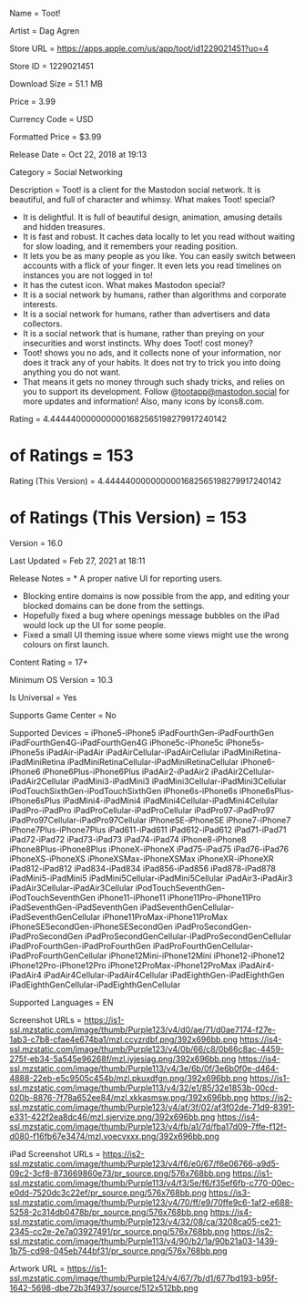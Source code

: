 Name = Toot!

Artist = Dag Agren

Store URL = https://apps.apple.com/us/app/toot/id1229021451?uo=4

Store ID = 1229021451

Download Size = 51.1 MB

Price = 3.99

Currency Code = USD

Formatted Price = $3.99

Release Date = Oct 22, 2018 at 19:13

Category = Social Networking

Description = Toot! is a client for the Mastodon social network. It is beautiful, and full of character and whimsy.
What makes Toot! special?
- It is delightful. It is full of beautiful design, animation, amusing details and hidden treasures.
- It is fast and robust. It caches data locally to let you read without waiting for slow loading, and it remembers your reading position.
- It lets you be as many people as you like. You can easily switch between accounts with a flick of your finger. It even lets you read timelines on instances you are not logged in to!
- It has the cutest icon.
What makes Mastodon special?
- It is a social network by humans, rather than algorithms and corporate interests.
- It is a social network for humans, rather than advertisers and data collectors.
- It is a social network that is humane, rather than preying on your insecurities and worst instincts.
Why does Toot! cost money?
- Toot! shows you no ads, and it collects none of your information, nor does it track any of your habits. It does not try to trick you into doing anything you do not want.
- That means it gets no money through such shady tricks, and relies on you to support its development.
Follow @tootapp@mastodon.social for more updates and information!
Also, many icons by icons8.com.

Rating = 4.4444400000000001682565198279917240142

# of Ratings = 153

Rating (This Version) = 4.4444400000000001682565198279917240142

# of Ratings (This Version) = 153

Version = 16.0

Last Updated = Feb 27, 2021 at 18:11

Release Notes = * A proper native UI for reporting users.
* Blocking entire domains is now possible from the app, and editing your blocked domains can be done from the settings.
* Hopefully fixed a bug where openings message bubbles on the iPad would lock up the UI for some people.
* Fixed a small UI theming issue where some views might use the wrong colours on first launch.

Content Rating = 17+

Minimum OS Version = 10.3

Is Universal = Yes

Supports Game Center = No

Supported Devices = iPhone5-iPhone5
iPadFourthGen-iPadFourthGen
iPadFourthGen4G-iPadFourthGen4G
iPhone5c-iPhone5c
iPhone5s-iPhone5s
iPadAir-iPadAir
iPadAirCellular-iPadAirCellular
iPadMiniRetina-iPadMiniRetina
iPadMiniRetinaCellular-iPadMiniRetinaCellular
iPhone6-iPhone6
iPhone6Plus-iPhone6Plus
iPadAir2-iPadAir2
iPadAir2Cellular-iPadAir2Cellular
iPadMini3-iPadMini3
iPadMini3Cellular-iPadMini3Cellular
iPodTouchSixthGen-iPodTouchSixthGen
iPhone6s-iPhone6s
iPhone6sPlus-iPhone6sPlus
iPadMini4-iPadMini4
iPadMini4Cellular-iPadMini4Cellular
iPadPro-iPadPro
iPadProCellular-iPadProCellular
iPadPro97-iPadPro97
iPadPro97Cellular-iPadPro97Cellular
iPhoneSE-iPhoneSE
iPhone7-iPhone7
iPhone7Plus-iPhone7Plus
iPad611-iPad611
iPad612-iPad612
iPad71-iPad71
iPad72-iPad72
iPad73-iPad73
iPad74-iPad74
iPhone8-iPhone8
iPhone8Plus-iPhone8Plus
iPhoneX-iPhoneX
iPad75-iPad75
iPad76-iPad76
iPhoneXS-iPhoneXS
iPhoneXSMax-iPhoneXSMax
iPhoneXR-iPhoneXR
iPad812-iPad812
iPad834-iPad834
iPad856-iPad856
iPad878-iPad878
iPadMini5-iPadMini5
iPadMini5Cellular-iPadMini5Cellular
iPadAir3-iPadAir3
iPadAir3Cellular-iPadAir3Cellular
iPodTouchSeventhGen-iPodTouchSeventhGen
iPhone11-iPhone11
iPhone11Pro-iPhone11Pro
iPadSeventhGen-iPadSeventhGen
iPadSeventhGenCellular-iPadSeventhGenCellular
iPhone11ProMax-iPhone11ProMax
iPhoneSESecondGen-iPhoneSESecondGen
iPadProSecondGen-iPadProSecondGen
iPadProSecondGenCellular-iPadProSecondGenCellular
iPadProFourthGen-iPadProFourthGen
iPadProFourthGenCellular-iPadProFourthGenCellular
iPhone12Mini-iPhone12Mini
iPhone12-iPhone12
iPhone12Pro-iPhone12Pro
iPhone12ProMax-iPhone12ProMax
iPadAir4-iPadAir4
iPadAir4Cellular-iPadAir4Cellular
iPadEighthGen-iPadEighthGen
iPadEighthGenCellular-iPadEighthGenCellular

Supported Languages = EN

Screenshot URLs = https://is1-ssl.mzstatic.com/image/thumb/Purple123/v4/d0/ae/71/d0ae7174-f27e-1ab3-c7b8-cfae4e674ba1/mzl.ccyzrdbf.png/392x696bb.png
https://is4-ssl.mzstatic.com/image/thumb/Purple123/v4/0b/66/c8/0b66c8ac-4459-275f-eb34-5a545e96268f/mzl.iyjesiag.png/392x696bb.png
https://is4-ssl.mzstatic.com/image/thumb/Purple113/v4/3e/6b/0f/3e6b0f0e-d464-4888-22eb-e5c9505c454b/mzl.pkuxdfgn.png/392x696bb.png
https://is1-ssl.mzstatic.com/image/thumb/Purple113/v4/32/e1/85/32e1853b-00cd-020b-8876-7f78a652ee84/mzl.xkkasmsw.png/392x696bb.png
https://is2-ssl.mzstatic.com/image/thumb/Purple123/v4/af/3f/02/af3f02de-71d9-8391-e331-422f2ea8dc46/mzl.sjervize.png/392x696bb.png
https://is4-ssl.mzstatic.com/image/thumb/Purple123/v4/fb/a1/7d/fba17d09-7ffe-f12f-d080-f16fb67e3474/mzl.voecvxxx.png/392x696bb.png

iPad Screenshot URLs = https://is2-ssl.mzstatic.com/image/thumb/Purple123/v4/f6/e0/67/f6e06766-a9d5-09c2-3cf8-873669860e73/pr_source.png/576x768bb.png
https://is1-ssl.mzstatic.com/image/thumb/Purple113/v4/f3/5e/f6/f35ef6fb-c770-00ec-e0dd-7520dc3c22ef/pr_source.png/576x768bb.png
https://is3-ssl.mzstatic.com/image/thumb/Purple123/v4/70/ff/e9/70ffe9c6-1af2-e688-5258-2c314db0478b/pr_source.png/576x768bb.png
https://is4-ssl.mzstatic.com/image/thumb/Purple123/v4/32/08/ca/3208ca05-ce21-2345-cc2e-2e7a03927491/pr_source.png/576x768bb.png
https://is2-ssl.mzstatic.com/image/thumb/Purple113/v4/90/b2/1a/90b21a03-1439-1b75-cd98-045eb744bf31/pr_source.png/576x768bb.png

Artwork URL = https://is1-ssl.mzstatic.com/image/thumb/Purple124/v4/67/7b/d1/677bd193-b95f-1642-5698-dbe72b3f4937/source/512x512bb.png